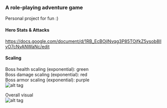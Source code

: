 ### A role-playing adventure game  
Personal project for fun :)

#### Hero Stats & Attacks  
  https://docs.google.com/document/d/1RB_EcBOjlNvqg3P85TOjfkZ5ysob8llyO7cNyANWaNc/edit  

#### Scaling  
Boss health scaling (exponential): green  
Boss damage scaling (exponential): red  
Boss armor scaling (exponential): purple  
![alt tag](https://i.gyazo.com/cd64dd6d073f7f3a97da1fc3b3476440.png)

Overall visual  
![alt tag](https://i.gyazo.com/5699bf1b0645fb79c57512dcf097d084.png)
